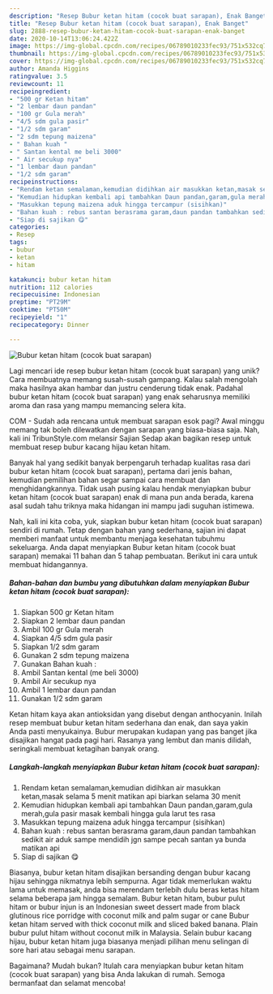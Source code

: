 ```yaml
---
description: "Resep Bubur ketan hitam (cocok buat sarapan), Enak Banget"
title: "Resep Bubur ketan hitam (cocok buat sarapan), Enak Banget"
slug: 2888-resep-bubur-ketan-hitam-cocok-buat-sarapan-enak-banget
date: 2020-10-14T13:06:24.422Z
image: https://img-global.cpcdn.com/recipes/06789010233fec93/751x532cq70/bubur-ketan-hitam-cocok-buat-sarapan-foto-resep-utama.jpg
thumbnail: https://img-global.cpcdn.com/recipes/06789010233fec93/751x532cq70/bubur-ketan-hitam-cocok-buat-sarapan-foto-resep-utama.jpg
cover: https://img-global.cpcdn.com/recipes/06789010233fec93/751x532cq70/bubur-ketan-hitam-cocok-buat-sarapan-foto-resep-utama.jpg
author: Amanda Higgins
ratingvalue: 3.5
reviewcount: 11
recipeingredient:
- "500 gr Ketan hitam"
- "2 lembar daun pandan"
- "100 gr Gula merah"
- "4/5 sdm gula pasir"
- "1/2 sdm garam"
- "2 sdm tepung maizena"
- " Bahan kuah "
- " Santan kental me beli 3000"
- " Air secukup nya"
- "1 lembar daun pandan"
- "1/2 sdm garam"
recipeinstructions:
- "Rendam ketan semalaman,kemudian didihkan air masukkan ketan,masak selama 5 menit matikan api biarkan selama 30 menit"
- "Kemudian hidupkan kembali api tambahkan Daun pandan,garam,gula merah,gula pasir masak kembali hingga gula larut tes rasa"
- "Masukkan tepung maizena aduk hingga tercampur (sisihkan)"
- "Bahan kuah : rebus santan berasrama garam,daun pandan tambahkan sedikit air aduk sampe mendidih jgn sampe pecah santan ya bunda matikan api"
- "Siap di sajikan 😋"
categories:
- Resep
tags:
- bubur
- ketan
- hitam

katakunci: bubur ketan hitam 
nutrition: 112 calories
recipecuisine: Indonesian
preptime: "PT29M"
cooktime: "PT50M"
recipeyield: "1"
recipecategory: Dinner

---
```



![Bubur ketan hitam (cocok buat sarapan)](https://img-global.cpcdn.com/recipes/06789010233fec93/751x532cq70/bubur-ketan-hitam-cocok-buat-sarapan-foto-resep-utama.jpg)

Lagi mencari ide resep bubur ketan hitam (cocok buat sarapan) yang unik? Cara membuatnya memang susah-susah gampang. Kalau salah mengolah maka hasilnya akan hambar dan justru cenderung tidak enak. Padahal bubur ketan hitam (cocok buat sarapan) yang enak seharusnya memiliki aroma dan rasa yang mampu memancing selera kita.

COM - Sudah ada rencana untuk membuat sarapan esok pagi? Awal minggu memang tak boleh dilewatkan dengan sarapan yang biasa-biasa saja. Nah, kali ini TribunStyle.com melansir Sajian Sedap akan bagikan resep untuk membuat resep bubur kacang hijau ketan hitam.

Banyak hal yang sedikit banyak berpengaruh terhadap kualitas rasa dari bubur ketan hitam (cocok buat sarapan), pertama dari jenis bahan, kemudian pemilihan bahan segar sampai cara membuat dan menghidangkannya. Tidak usah pusing kalau hendak menyiapkan bubur ketan hitam (cocok buat sarapan) enak di mana pun anda berada, karena asal sudah tahu triknya maka hidangan ini mampu jadi suguhan istimewa.


Nah, kali ini kita coba, yuk, siapkan bubur ketan hitam (cocok buat sarapan) sendiri di rumah. Tetap dengan bahan yang sederhana, sajian ini dapat memberi manfaat untuk membantu menjaga kesehatan tubuhmu sekeluarga. Anda dapat menyiapkan Bubur ketan hitam (cocok buat sarapan) memakai 11 bahan dan 5 tahap pembuatan. Berikut ini cara untuk membuat hidangannya.

<!--inarticleads1-->

##### Bahan-bahan dan bumbu yang dibutuhkan dalam menyiapkan Bubur ketan hitam (cocok buat sarapan):

1. Siapkan 500 gr Ketan hitam
1. Siapkan 2 lembar daun pandan
1. Ambil 100 gr Gula merah
1. Siapkan 4/5 sdm gula pasir
1. Siapkan 1/2 sdm garam
1. Gunakan 2 sdm tepung maizena
1. Gunakan  Bahan kuah :
1. Ambil  Santan kental (me beli 3000)
1. Ambil  Air secukup nya
1. Ambil 1 lembar daun pandan
1. Gunakan 1/2 sdm garam


Ketan hitam kaya akan antioksidan yang disebut dengan anthocyanin. Inilah resep membuat bubur ketan hitam sederhana dan enak, dan saya yakin Anda pasti menyukainya. Bubur merupakan kudapan yang pas banget jika disajikan hangat pada pagi hari. Rasanya yang lembut dan manis dilidah, seringkali membuat ketagihan banyak orang. 

<!--inarticleads2-->

##### Langkah-langkah menyiapkan Bubur ketan hitam (cocok buat sarapan):

1. Rendam ketan semalaman,kemudian didihkan air masukkan ketan,masak selama 5 menit matikan api biarkan selama 30 menit
1. Kemudian hidupkan kembali api tambahkan Daun pandan,garam,gula merah,gula pasir masak kembali hingga gula larut tes rasa
1. Masukkan tepung maizena aduk hingga tercampur (sisihkan)
1. Bahan kuah : rebus santan berasrama garam,daun pandan tambahkan sedikit air aduk sampe mendidih jgn sampe pecah santan ya bunda matikan api
1. Siap di sajikan 😋


Biasanya, bubur ketan hitam disajikan bersanding dengan bubur kacang hijau sehingga nikmatnya lebih sempurna. Agar tidak memerlukan waktu lama untuk memasak, anda bisa merendam terlebih dulu beras ketas hitam selama beberapa jam hingga semalam. Bubur ketan hitam, bubur pulut hitam or bubur injun is an Indonesian sweet dessert made from black glutinous rice porridge with coconut milk and palm sugar or cane Bubur ketan hitam served with thick coconut milk and sliced baked banana. Plain bubur pulut hitam without coconut milk in Malaysia. Selain bubur kacang hijau, bubur ketan hitam juga biasanya menjadi pilihan menu selingan di sore hari atau sebagai menu sarapan. 

Bagaimana? Mudah bukan? Itulah cara menyiapkan bubur ketan hitam (cocok buat sarapan) yang bisa Anda lakukan di rumah. Semoga bermanfaat dan selamat mencoba!
